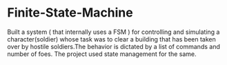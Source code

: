 # Finite-State-Machine
Built a system ( that internally uses a FSM ) for controlling and simulating a character(soldier) whose task was to clear a building that has been taken over by hostile soldiers.The behavior is dictated by a list of commands and number of foes. The project used state management for the same.
